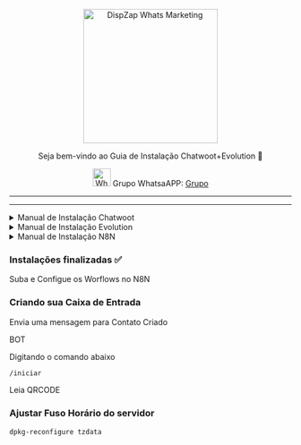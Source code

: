 <p align="center">
<img src="https://cwmkt.com.br/wp-content/uploads/2023/08/logo-github-cwmkt.svg" alt="DispZap Whats Marketing" width="240" />
<p align="center">Seja bem-vindo ao Guia de Instalação Chatwoot+Evolution 🚀</p>
</p>
  
<p align="center">
<img src="https://whatsapp.com/favicon.ico" alt="WhatsAPP-logo" width="32" />
<span>Grupo WhatsaAPP: </span>
<a href="https://link.cwmkt.com.br/evolution" target="_blank">Grupo</a>
</p>

<hr />
<hr />


<details>
<summary>Manual de Instalação Chatwoot</summary>

### Atualize sua máquina com os últimos pacotes

```bash
sudo apt update && apt upgrade -y
```

### Baixe o instalador automático do Chatwoot

```bash
wget https://get.chatwoot.app/linux/install.sh
```

### Execute a permisão no arquivo install.sh

```bash
chmod +x install.sh
```

### Inicie a instalação, digite "yes" para SSL, em seguida digite seu dominio e prossiga confimando com yes.
### Esse processo vai levar média ~ 15

  ```bash
./install.sh --install
  ```

Use as opções abaixo

yes

app.dominio.com.br

contato@dominio.com.br

yes para todos

### Alterando Idioma e ativando sua tela de cadastro

```bash
nano /home/chatwoot/chatwoot/.env
```

Altere a linha:

`DEFAULT_LOCALE=pt_BR` para `ENABLE_ACCOUNT_SIGNUP=true`

```bash
systemctl daemon-reload && systemctl restart chatwoot.target
```

Acesse: app.seudominio.com.br

Faça seu cadastro

### Habilitando configurações ocultas do Chatwoot no banco de dados PostgreSQL

```bash
sudo -i -u postgres psql
\c chatwoot_production
```

```bash
update installation_configs set locked = false;
```

```bash
\q
```

</details>

<details>
<summary>Manual de Instalação Evolution</summary>

```bash
sudo apt-get update
```

### Remova Node.js instalado pelo Chatwoot

```bash
sudo apt-get remove nodejs
```

```bash
sudo apt-get purge nodejs
```

```bash
sudo apt-get autoremove

```bash
sudo apt-get install -y ca-certificates curl gnupg
```

```bash
sudo mkdir -p /etc/apt/keyrings
```

### Instale a versão v18.x

```bash
curl -fsSL https://deb.nodesource.com/gpgkey/nodesource-repo.gpg.key | sudo gpg --dearmor -o /etc/apt/keyrings/nodesource.gpg
```

```bash
NODE_MAJOR=18
```

```bash
echo "deb [signed-by=/etc/apt/keyrings/nodesource.gpg] https://deb.nodesource.com/node_$NODE_MAJOR.x nodistro main" | sudo tee /etc/apt/sources.list.d/nodesource.list
```

```bash
sudo apt-get update
```

```bash
sudo apt-get install nodejs -y
```

```bash
npm install -g npm@latest
```

```bash
npm install -g pm2@latest
```

```bash
apt-get install -y git zip unzip nload snapd curl wget sudo
```

```bash
apt update && apt -y upgrade
```

```bash
git clone https://github.com/EvolutionAPI/evolution-api.git
```

```bash
cd evolution-api
```

```bash
npm install
```

```bash
cp src/dev-env.yml src/env.yml
```

```bash
nano src/env.yml
```

```bash
npm run build
```

```bash
pm2 start 'npm run start:prod' --name ApiEvolution
```

```bash
pm2 startup
```

```bash
pm2 save --force
```
```bash
sudo nano /etc/nginx/sites-available/evolition
```

```bash
server {
  server_name api.dominio.com.br;
  
  underscores_in_headers on;

  location / {

   proxy_pass http://127.0.0.1:8080;
   proxy_pass_header Authorization;
   proxy_set_header Upgrade $http_upgrade;
   proxy_set_header Connection "upgrade";
   proxy_set_header Host $host;
   proxy_set_header X-Forwarded-Proto $scheme;
   proxy_set_header X-Forwarded-Ssl on; # Optional
   proxy_set_header X-Real-IP $remote_addr;
   proxy_set_header X-Forwarded-For $proxy_add_x_forwarded_for;
   proxy_http_version 1.1;
   proxy_set_header Connection "";
   proxy_buffering off;
   client_max_body_size 0;
   proxy_read_timeout 36000s;
   proxy_redirect off;
  }
  add_header Strict-Transport-Security "max-age=31536000; includeSubDomains" always;
  ssl_protocols TLSv1.2 TLSv1.3;
} 
  ```

```bash
sudo ln -s /etc/nginx/sites-available/evolition /etc/nginx/sites-enabled
```

```bash
sudo certbot --nginx
```

```bash
sudo service nginx restart
```

```bash
pm2 start n8n --cron-restart="0 0 * * *" -- start
```

</details>

<details>
<summary>Manual de Instalação N8N</summary>

### Criando Banco de dados Usuario e Senha

```bash
sudo -i -u postgres psql
```

```bash
CREATE ROLE n8n_user WITH LOGIN PASSWORD 'SenhaAqui';
```

```bash
CREATE DATABASE n8n_db;
```

```bash
GRANT ALL PRIVILEGES ON DATABASE n8n_db TO n8n_user;
```

```bash
GRANT CONNECT ON DATABASE n8n_db TO n8n_user;
```

```bash
\q
```

### Instale a última versão do n8n

> A versão estavél do n8n até o momento é 1.3.1, que necessita do Node.js v18.x

```bash
sudo npm install -g n8n
```

```bash
sudo nano /etc/nginx/sites-available/n8n
```

```bash
server {
  server_name conector.dominio.com.br;
  
  underscores_in_headers on;

  location / {

   proxy_pass http://127.0.0.1:5678;
   proxy_pass_header Authorization;
   proxy_set_header Upgrade $http_upgrade;
   proxy_set_header Connection "upgrade";
   proxy_set_header Host $host;
   proxy_set_header X-Forwarded-Proto $scheme;
   proxy_set_header X-Forwarded-Ssl on; # Optional
   proxy_set_header X-Real-IP $remote_addr;
   proxy_set_header X-Forwarded-For $proxy_add_x_forwarded_for;
   proxy_http_version 1.1;
   proxy_set_header Connection "";
   proxy_buffering off;
   client_max_body_size 0;
   proxy_read_timeout 36000s;
   proxy_redirect off;
  }
  add_header Strict-Transport-Security "max-age=31536000; includeSubDomains" always;
  ssl_protocols TLSv1.2 TLSv1.3;
} 
  ```

```bash
sudo ln -s /etc/nginx/sites-available/n8n /etc/nginx/sites-enabled
```

```bash
sudo certbot --nginx
```

```bash
sudo service nginx restart
```

```bash
pm2 start n8n --cron-restart="0 0 * * *" -- start
```

### Execute esse comando abaixo para não cair seu n8n quando você reiniciar sua VPS

```bash
sudo pm2 startup ubuntu -u root && sudo pm2 startup ubuntu -u root --hp /root && sudo pm2 save
```

</details>

### Instalações finalizadas ✅

Suba e Configue os Worflows no N8N

### Criando sua Caixa de Entrada

Envia uma mensagem para Contato Criado

BOT

Digitando o comando abaixo

```bash
/iniciar
```

Leia QRCODE

### Ajustar Fuso Horário do servidor

```bash
dpkg-reconfigure tzdata
```

